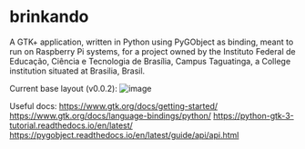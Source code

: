 # brinkando
A GTK+ application, written in Python using PyGObject as binding, meant to run on Raspberry Pi systems, for a project owned by the Instituto Federal de Educação, Ciência e Tecnologia de Brasília, Campus Taguatinga, a College institution situated at Brasilia, Brasil.

Current base layout (v0.0.2):
![image](https://user-images.githubusercontent.com/61525719/193885446-9f8df2de-b61e-430f-9184-cc669fa88c9d.png)

Useful docs:
https://www.gtk.org/docs/getting-started/
https://www.gtk.org/docs/language-bindings/python/
https://python-gtk-3-tutorial.readthedocs.io/en/latest/
https://pygobject.readthedocs.io/en/latest/guide/api/api.html
